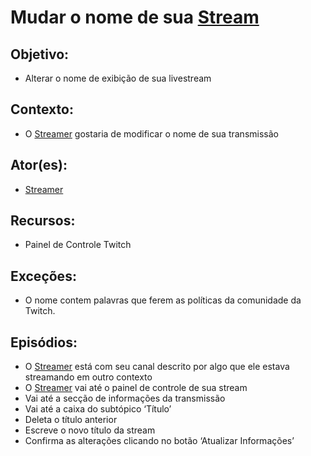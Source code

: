 # Mudar o nome de sua [Stream](Stream)

## Objetivo:
* Alterar o nome de exibição de sua livestream

## Contexto:
* O [Streamer](Streamer) gostaria de modificar o nome de sua transmissão

## Ator(es):
* [Streamer](Streamer)

## Recursos:
* Painel de Controle Twitch

## Exceções:
* O nome contem palavras que ferem as políticas da comunidade da Twitch.

## Episódios:
* O [Streamer](Streamer) está com seu canal descrito por algo que ele estava streamando em outro contexto
* O [Streamer](Streamer) vai até o painel de controle de sua stream
* Vai até a secção de informações da transmissão
* Vai até a caixa do subtópico ‘Título’
* Deleta o título anterior
* Escreve o novo título da stream
* Confirma as alterações clicando no botão ‘Atualizar Informações’